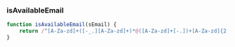 
### isAvailableEmail
``` js
function isAvailableEmail(sEmail) {
    return /^[A-Za-zd]+([-_.][A-Za-zd]+)*@([A-Za-zd]+[-.])+[A-Za-zd]{2,5}$/.test(sEmail)
}
```